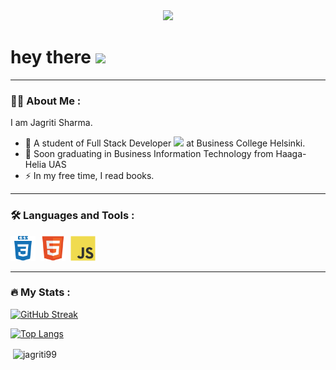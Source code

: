 <div id="header" align="center">
  <img src="https://media.giphy.com/media/gi84IkFRzwube/giphy.gif" width="100"/>
  
</div>
<h1>
  hey there
  <img src="https://media.giphy.com/media/hvRJCLFzcasrR4ia7z/giphy.gif" width="30px"/>
</h1>

---

### :woman_technologist: About Me :

I am Jagriti Sharma.

- :seedling: A student of Full Stack Developer <img src="https://media.giphy.com/media/WUlplcMpOCEmTGBtBW/giphy.gif" width="30"> at Business College Helsinki.
- :seedling: Soon graduating in Business Information Technology from Haaga-Helia UAS
- :zap: In my free time, I read books.

---

### :hammer_and_wrench: Languages and Tools :

<img src="https://github.com/devicons/devicon/blob/master/icons/css3/css3-plain-wordmark.svg"  title="CSS3" alt="CSS" width="40" height="40"/>&nbsp;
<img src="https://github.com/devicons/devicon/blob/master/icons/html5/html5-original.svg" title="HTML5" alt="HTML" width="40" height="40"/>&nbsp;
<img src="https://github.com/devicons/devicon/blob/master/icons/javascript/javascript-original.svg" title="JavaScript" alt="JavaScript" width="40" height="40"/>&nbsp;

---

### :fire: My Stats :

[![GitHub Streak](http://github-readme-streak-stats.herokuapp.com?user=jagriti99)](https://git.io/streak-stats)

[![Top Langs](https://github-readme-stats.vercel.app/api/top-langs/?username=jagriti99&layout=compact&theme=vision-friendly-dark)](https://github.com/jagriti99/github-readme-stats)

<p>&nbsp;<img align="center" src="https://github-readme-stats.vercel.app/api?username=jagriti99&show_icons=true&theme=nightowl" alt="jagriti99" /></p>

